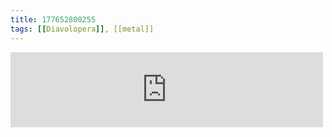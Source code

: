 ```yaml
---
title: 177652800255
tags: [[Diavolopera]], [[metal]]
---
```

<iframe allowtransparency="true" class="bandcamp_audio_player" frameborder="0" height="120" src="https://bandcamp.com/EmbeddedPlayer/size=medium/bgcol=ffffff/linkcol=0687f5/notracklist=true/transparent=true/track=302995170/" width="500"></iframe>